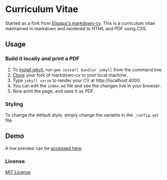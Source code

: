 # Curriculum Vitae

Started as a fork from [Elipapa's markdown-cv](https://github.com/elipapa/markdown-cv/).
This is a curriculum vitae maintained in markdown and rendered to HTML and PDF using CSS.

## Usage

### Build it locally and print a PDF

1. To [install jekyll](https://jekyllrb.com/docs/installation/), run `gem install bundler jekyll` from the command line.
3. [Clone](https://help.github.com/en/articles/cloning-a-repository) your fork of markdown-cv to your local machine.
3. Type `jekyll serve` to render your CV at http://localhost:4000.
4. You can edit the `index.md` file and see the changes live in your browser.
5. Now print the page, and save it as PDF.

### Styling

To change the default style, simply change the variable in the
`_config.yml` file.

## Demo

A live preview can be [accessed here](https://jraleman.com/cv).

### License

[MIT License](https://github.com/jraleman/cv-fe-cloud/blob/master/LICENSE)
